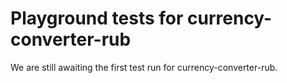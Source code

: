 # Playground tests for currency-converter-rub
We are still awaiting the first test run for currency-converter-rub.
